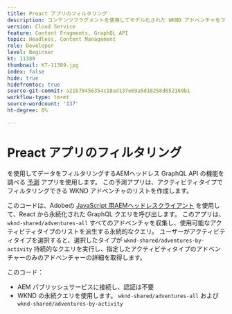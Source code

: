 ```yaml
---
title: Preact アプリのフィルタリング
description: コンテンツフラグメントを使用してモデル化された WKND アドベンチャをフィルタリングする簡単な予測アプリです。
version: Cloud Service
feature: Content Fragments, GraphQL API
topic: Headless, Content Management
role: Developer
level: Beginner
kt: 11389
thumbnail: KT-11389.jpg
index: false
hide: true
hidefromtoc: true
source-git-commit: a21b78456354c18ad137e69a5d18258d652169b1
workflow-type: tm+mt
source-wordcount: '137'
ht-degree: 0%

---
```



# Preact アプリのフィルタリング

を使用してデータをフィルタリングするAEMヘッドレス GraphQL API の機能を調べる [予測](https://preactjs.com/) アプリを使用します。 この予測アプリは、アクティビティタイプでフィルタリングできる WKND アドベンチャのリストを作成します。

このコードは、Adobeの [JavaScript 用AEMヘッドレスクライアント](https://github.com/adobe/aem-headless-client-js/blob/main/api-reference.md) を使用して、React から永続化された GraphQL クエリを呼び出します。 このアプリは、 `wknd-shared/adventures-all` すべてのアドベンチャを収集し、使用可能なアクティビティタイプのリストを派生する永続的なクエリ。 ユーザーがアクティビティタイプを選択すると、選択したタイプが `wknd-shared/adventures-by-activity` 持続的なクエリを実行し、指定したアクティビティタイプのアドベンチャーのみのアドベンチャーの詳細を取得します。

このコード：

+ AEM パブリッシュサービスに接続し、認証は不要
+ WKND の永続クエリを使用します。 `wknd-shared/adventures-all` および `wknd-shared/adventures-by-activity`

